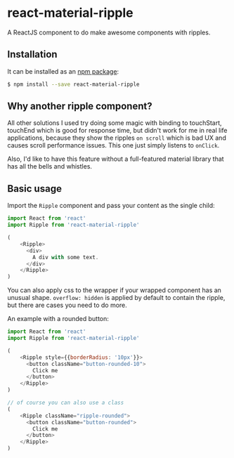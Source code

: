 # react-material-ripple

A ReactJS component to do make awesome components with ripples.

## Installation

It can be installed as an [npm package](https://www.npmjs.org/package/react-material-ripple):

```bash
$ npm install --save react-material-ripple
```

## Why another ripple component?

All other solutions I used try doing some magic with binding to touchStart, touchEnd which is good for response time, but didn't work for me in real life applications, because they show the ripples `on scroll` which is bad UX and causes scroll performance issues. This one just simply listens to `onClick`.

Also, I'd like to have this feature without a full-featured material library that has all the bells and whistles.

## Basic usage

Import the `Ripple` component and pass your content as the single child:

```js
import React from 'react'
import Ripple from 'react-material-ripple'

(
	<Ripple>
      <div>
        A div with some text.
      </div>
    </Ripple>
)
```

You can also apply css to the wrapper if your wrapped component has an unusual shape. `overflow: hidden` is applied by default to contain the ripple, but there are cases you need to do more.

An example with a rounded button:

```js
import React from 'react'
import Ripple from 'react-material-ripple'

(
	<Ripple style={{borderRadius: '10px'}}>
      <button className="button-rounded-10">
        Click me
      </button>
    </Ripple>
)

// of course you can also use a class
(
	<Ripple className="ripple-rounded">
      <button className="button-rounded">
        Click me
      </button>
    </Ripple>
)
```
